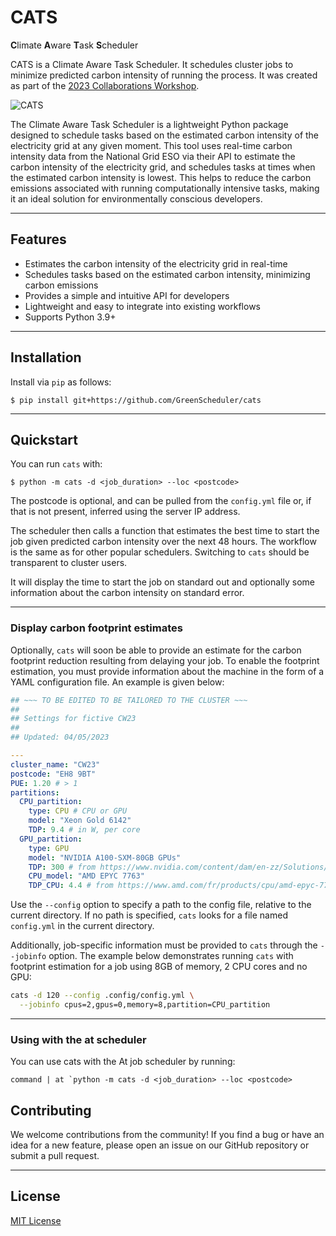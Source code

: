 # CATS

**C**limate **A**ware **T**ask **S**cheduler

CATS is a Climate Aware Task Scheduler. It schedules cluster jobs to minimize predicted carbon intensity of running the process. It was created as part of the [2023 Collaborations Workshop](https://software.ac.uk/cw23).

![CATS](https://i.imgur.com/QvbPDm7.png)


The Climate Aware Task Scheduler is a lightweight Python package designed to schedule tasks based on the estimated carbon intensity of the electricity grid at any given moment. This tool uses real-time carbon intensity data from the National Grid ESO via their API to estimate the carbon intensity of the electricity grid, and schedules tasks at times when the estimated carbon intensity is lowest. This helps to reduce the carbon emissions associated with running computationally intensive tasks, making it an ideal solution for environmentally conscious developers.
***
## Features
- Estimates the carbon intensity of the electricity grid in real-time
- Schedules tasks based on the estimated carbon intensity, minimizing carbon emissions
- Provides a simple and intuitive API for developers
- Lightweight and easy to integrate into existing workflows
- Supports Python 3.9+
***
## Installation
Install via `pip` as follows:

```console
$ pip install git+https://github.com/GreenScheduler/cats
```

***
## Quickstart

You can run `cats` with:

```console
$ python -m cats -d <job_duration> --loc <postcode>
```
The postcode is optional, and can be pulled from the `config.yml` file or, if that is not present, inferred using the server IP address.

The scheduler then calls a function that estimates the best time to start the job given predicted carbon intensity over the next 48 hours. The workflow is the same as for other popular schedulers. Switching to `cats` should be transparent to cluster users.

It will display the time to start the job on standard out and optionally some information about the carbon intensity on standard error.

***
### Display carbon footprint estimates

Optionally, `cats` will soon be able to provide an estimate for the carbon footprint reduction resulting from delaying your job.  To enable the footprint estimation, you must provide information about the machine in the form of a YAML configuration file.  An example is given below:

```yaml
## ~~~ TO BE EDITED TO BE TAILORED TO THE CLUSTER ~~~
##
## Settings for fictive CW23
##
## Updated: 04/05/2023

---
cluster_name: "CW23"
postcode: "EH8 9BT"
PUE: 1.20 # > 1
partitions:
  CPU_partition:
    type: CPU # CPU or GPU
    model: "Xeon Gold 6142"
    TDP: 9.4 # in W, per core
  GPU_partition:
    type: GPU
    model: "NVIDIA A100-SXM-80GB GPUs" 
    TDP: 300 # from https://www.nvidia.com/content/dam/en-zz/Solutions/Data-Center/a100/pdf/PB-10577-001_v02.pdf
    CPU_model: "AMD EPYC 7763" 
    TDP_CPU: 4.4 # from https://www.amd.com/fr/products/cpu/amd-epyc-7763
```

Use the `--config` option to specify a path to the config file, relative to the current directory. If no path is specified, `cats` looks for a file named `config.yml` in the current directory.


Additionally, job-specific information must be provided to `cats` through the `--jobinfo` option.  The example below demonstrates running `cats` with footprint estimation for a job using 8GB of memory, 2 CPU cores and no GPU:

```bash
cats -d 120 --config .config/config.yml \
  --jobinfo cpus=2,gpus=0,memory=8,partition=CPU_partition
```


***
### Using with the at scheduler
You can use cats with the At job scheduler by running:
```
command | at `python -m cats -d <job_duration> --loc <postcode>
```
## Contributing
We welcome contributions from the community! If you find a bug or have an idea for a new feature, please open an issue on our GitHub repository or submit a pull request.
***
## License

[MIT License](https://github.com/GreenScheduler/cats/blob/main/LICENSE)
